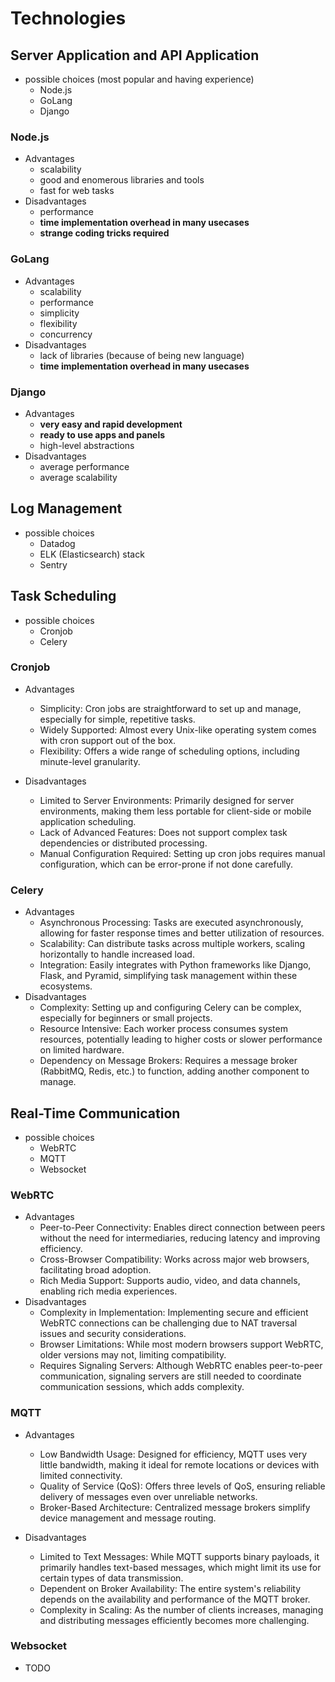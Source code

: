 # Technologies

## Server Application and API Application

- possible choices (most popular and having experience)
  - Node.js
  - GoLang
  - Django

### Node.js

- Advantages
  - scalability
  - good and enomerous libraries and tools
  - fast for web tasks
- Disadvantages
  - performance
  - **time implementation overhead in many usecases**
  - **strange coding tricks required**

### GoLang

- Advantages
  - scalability
  - performance
  - simplicity
  - flexibility
  - concurrency
- Disadvantages
  - lack of libraries (because of being new language)
  - **time implementation overhead in many usecases**

### Django

- Advantages
  - **very easy and rapid development**
  - **ready to use apps and panels**
  - high-level abstractions
- Disadvantages
  - average performance
  - average scalability

## Log Management

- possible choices
  - Datadog
  - ELK (Elasticsearch) stack
  - Sentry

## Task Scheduling

- possible choices
  - Cronjob
  - Celery

### Cronjob

- Advantages
  - Simplicity: Cron jobs are straightforward to set up and manage, especially for simple, repetitive tasks.
  - Widely Supported: Almost every Unix-like operating system comes with cron support out of the box.
  - Flexibility: Offers a wide range of scheduling options, including minute-level granularity.

- Disadvantages
  - Limited to Server Environments: Primarily designed for server environments, making them less portable for client-side or mobile application scheduling.
  - Lack of Advanced Features: Does not support complex task dependencies or distributed processing.
  - Manual Configuration Required: Setting up cron jobs requires manual configuration, which can be error-prone if not done carefully.

### Celery

- Advantages
  - Asynchronous Processing: Tasks are executed asynchronously, allowing for faster response times and better utilization of resources.
  - Scalability: Can distribute tasks across multiple workers, scaling horizontally to handle increased load.
  - Integration: Easily integrates with Python frameworks like Django, Flask, and Pyramid, simplifying task management within these ecosystems.
- Disadvantages
  - Complexity: Setting up and configuring Celery can be complex, especially for beginners or small projects.
  - Resource Intensive: Each worker process consumes system resources, potentially leading to higher costs or slower performance on limited hardware.
  - Dependency on Message Brokers: Requires a message broker (RabbitMQ, Redis, etc.) to function, adding another component to manage.

## Real-Time Communication

- possible choices
  - WebRTC
  - MQTT
  - Websocket

### WebRTC

- Advantages
  - Peer-to-Peer Connectivity: Enables direct connection between peers without the need for intermediaries, reducing latency and improving efficiency.
  - Cross-Browser Compatibility: Works across major web browsers, facilitating broad adoption.
  - Rich Media Support: Supports audio, video, and data channels, enabling rich media experiences.
- Disadvantages
  - Complexity in Implementation: Implementing secure and efficient WebRTC connections can be challenging due to NAT traversal issues and security considerations.
  - Browser Limitations: While most modern browsers support WebRTC, older versions may not, limiting compatibility.
  - Requires Signaling Servers: Although WebRTC enables peer-to-peer communication, signaling servers are still needed to coordinate communication sessions, which adds complexity.

### MQTT

- Advantages
  - Low Bandwidth Usage: Designed for efficiency, MQTT uses very little bandwidth, making it ideal for remote locations or devices with limited connectivity.
  - Quality of Service (QoS): Offers three levels of QoS, ensuring reliable delivery of messages even over unreliable networks.
  - Broker-Based Architecture: Centralized message brokers simplify device management and message routing.

- Disadvantages
  - Limited to Text Messages: While MQTT supports binary payloads, it primarily handles text-based messages, which might limit its use for certain types of data transmission.
  - Dependent on Broker Availability: The entire system's reliability depends on the availability and performance of the MQTT broker.
  - Complexity in Scaling: As the number of clients increases, managing and distributing messages efficiently becomes more challenging.

### Websocket

- TODO
